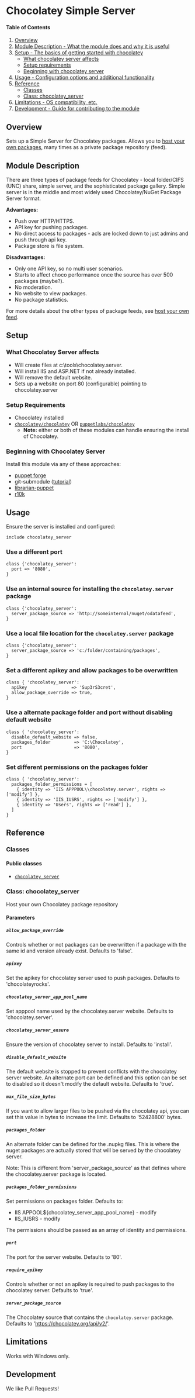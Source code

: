 # Chocolatey Simple Server

#### Table of Contents

1. [Overview](#overview)
2. [Module Description - What the module does and why it is useful](#module-description)
3. [Setup - The basics of getting started with chocolatey](#setup)
    * [What chocolatey server affects](#what-chocolatey-server-affects)
    * [Setup requirements](#setup-requirements)
    * [Beginning with chocolatey server](#beginning-with-chocolatey-server)
4. [Usage - Configuration options and additional functionality](#usage)
5. [Reference](#reference)
    * [Classes](#classes)
    * [Class: chocolatey_server](#class-chocolatey_server)
6. [Limitations - OS compatibility, etc.](#limitations)
7. [Development - Guide for contributing to the module](#development)

## Overview

Sets up a Simple Server for Chocolatey packages. Allows you to [host your own packages](https://github.com/chocolatey/choco/wiki/How-To-Host-Feed), many times as a private package repository (feed).

## Module Description

There are three types of package feeds for Chocolatey - local folder/CIFS (UNC) share, simple server, and the sophisticated package gallery. Simple server is in the middle and most widely used Chocolatey/NuGet Package Server format.

**Advantages:**
* Push over HTTP/HTTPS.
* API key for pushing packages.
* No direct access to packages - acls are locked down to just admins and push through api key.
* Package store is file system.

**Disadvantages:**
* Only one API key, so no multi user scenarios.
* Starts to affect choco performance once the source has over 500 packages (maybe?).
* No moderation.
* No website to view packages.
* No package statistics.

For more details about the other types of package feeds, see [host your own feed](https://github.com/chocolatey/choco/wiki/How-To-Host-Feed).

## Setup

### What Chocolatey Server affects

* Will create files at c:\tools\chocolatey.server.
* Will install IIS and ASP.NET if not already installed.
* Will remove the default website.
* Sets up a website on port 80 (configurable) pointing to chocolatey.server

### Setup Requirements

* Chocolatey installed
* [`chocolatey/chocolatey`](https://forge.puppet.com/chocolatey/chocolatey) OR [`puppetlabs/chocolatey`](https://forge.puppet.com/puppetlabs/chocolatey)
  * **Note:** either or both of these modules can handle ensuring the install of Chocolatey.

### Beginning with Chocolatey Server

Install this module via any of these approaches:

* [puppet forge](http://forge.puppetlabs.com/chocolatey/chocolatey_server)
* git-submodule ([tutorial](http://goo.gl/e9aXh))
* [librarian-puppet](https://github.com/rodjek/librarian-puppet)
* [r10k](https://github.com/puppetlabs/r10k)

## Usage

Ensure the server is installed and configured:

~~~puppet
include chocolatey_server
~~~

### Use a different port

~~~puppet
class {'chocolatey_server':
  port => '8080',
}
~~~

### Use an internal source for installing the `chocolatey.server` package

~~~puppet
class {'chocolatey_server':
  server_package_source => 'http://someinternal/nuget/odatafeed',
}
~~~

### Use a local file location for the `chocolatey.server` package

~~~puppet
class {'chocolatey_server':
  server_package_source => 'c:/folder/containing/packages',
}
~~~

### Set a different apikey and allow packages to be overwritten

~~~puppet
class { 'chocolatey_server':
  apikey                 => 'Sup3rS3cret',
  allow_package_override => true,
}
~~~

### Use a alternate package folder and port without disabling default website

~~~puppet
class { 'chocolatey_server':
  disable_default_website => false,
  packages_folder         => 'C:\Chocolatey',
  port                    => '8080',
}
~~~

### Set different permissions on the packages folder

~~~puppet
class { 'chocolatey_server':
  packages_folder_permissions = [
    { identity => 'IIS APPPOOL\\chocolatey.server', rights => ['modify'] },
    { identity => 'IIS_IUSRS', rights => ['modify'] },
    { identity => 'Users', rights => ['read'] },
  ]
}
~~~

## Reference

### Classes
#### Public classes
* [`chocolatey_server`](#class-chocolatey_server)

### Class: chocolatey_server

Host your own Chocolatey package repository

#### Parameters

##### `allow_package_override`
Controls whether or not packages can be overwritten if a package with the same
id and version already exist. Defaults to 'false'.

##### `apikey`
Set the apikey for chocolatey server used to push packages. Defaults to
'chocolateyrocks'.

##### `chocolatey_server_app_pool_name`
Set apppool name used by the chocolatey.server website. Defaults to
'chocolatey.server'.

##### `chocolatey_server_ensure`
Ensure the version of chocolatey server to install. Defaults to 'install'.

##### `disable_default_website`
The default website is stopped to prevent conflicts with the
chocolatey server website. An alternate port can be defined and
this option can be set to disabled so it doesn't modify the default
website. Defaults to 'true'.

##### `max_file_size_bytes`
If you want to allow larger files to be pushed via the chocolatey api, you can
set this value in bytes to increase the limit. Defaults to '52428800' bytes.

##### `packages_folder`
An alternate folder can be defined for the .nupkg files. This is where the
nuget packages are actually stored that will be served by the chocolatey server.

Note: This is different from 'server_package_source' as that defines where
the chocolatey.server package is located.

##### `packages_folder_permissions`
Set permissions on packages folder. Defaults to:
  * IIS APPOOL\${chocolatey_server_app_pool_name} - modify
  * IIS_IUSRS - modify

The permissions should be passed as an array of identity and permissions.

##### `port`
The port for the server website. Defaults to '80'.

##### `require_apikey`
Controls whether or not an apikey is required to push packages to the chocolatey
server. Defaults to 'true'.

##### `server_package_source`
The Chocolatey source that contains the `chocolatey.server` package.
Defaults to 'https://chocolatey.org/api/v2/'.

## Limitations

Works with Windows only.

## Development

We like Pull Requests!
